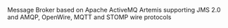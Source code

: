 Message Broker based on Apache ActiveMQ Artemis supporting JMS 2.0 and AMQP, OpenWire, MQTT and STOMP wire protocols
